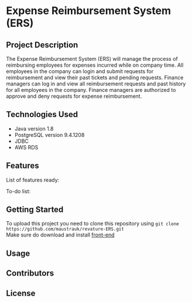 # Expense Reimbursement System (ERS) 

## Project Description
The Expense Reimbursement System (ERS) will manage the process of reimbursing employees for expenses incurred while on company time. All employees in the company can login and submit requests for reimbursement and view their past tickets and pending requests. Finance managers can log in and view all reimbursement requests and past history for all employees in the company. Finance managers are authorized to approve and deny requests for expense reimbursement.

## Technologies Used
* Java version 1.8
* PostgreSQL version 9.4.1208
* JDBC
* AWS RDS

## Features
List of features ready:

To-do list:

## Getting Started
To upload this project you need to clone this repository using `git clone https://github.com/maustrauk/revature-ERS.git`\
Make sure do download and install [front-end](https://github.com/maustrauk/revature-project-ERS-fe)

## Usage


## Contributors

## License



